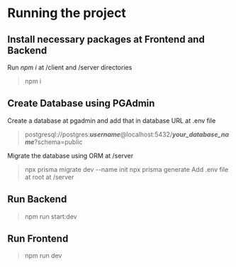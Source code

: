 # Running the project

## Install necessary packages at Frontend and Backend
 Run _npm i_ at /client and /server directories
> npm i

## Create Database using PGAdmin
 Create a database at pgadmin and add that in database URL at .env file
> postgresql://postgres:**_username_**@localhost:5432/**_your_database_name_**?schema=public

 Migrate the database using ORM at /server
> npx prisma migrate dev --name init
> npx prisma generate
> Add .env file at root at /server

## Run Backend
> npm run start:dev

## Run Frontend
> npm run dev